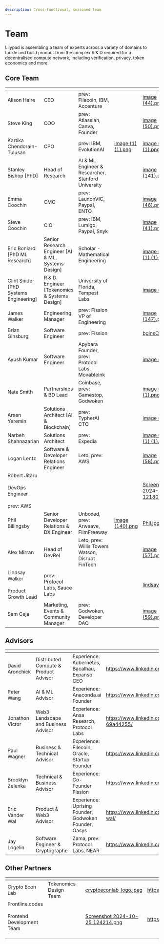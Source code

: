 ```yaml
---
description: Cross-functional, seasoned team
---
```


# Team

Lilypad is assembling a team of experts across a variety of domains to tackle and build product from  the complex R & D required for a decentralised compute network, including verification, privacy, token economics and more.

## Core Team

<table data-view="cards"><thead><tr><th></th><th></th><th></th><th data-hidden data-type="files"></th><th data-hidden data-card-cover data-type="files"></th><th data-hidden data-card-target data-type="content-ref"></th></tr></thead><tbody><tr><td>Alison Haire</td><td>CEO</td><td>prev: Filecoin, IBM, Accenture</td><td></td><td><a href="../.gitbook/assets/image (44).png">image (44).png</a></td><td></td></tr><tr><td>Steve King</td><td>COO</td><td>prev: Atlassian, Canva, Founder</td><td></td><td><a href="../.gitbook/assets/image (50).png">image (50).png</a></td><td><a href="https://www.linkedin.com/in/austeveking/">https://www.linkedin.com/in/austeveking/</a></td></tr><tr><td>Kartika Chendorain-Tulusan</td><td>CPO</td><td>prev: IBM, EvolutionAI  </td><td><a href="../.gitbook/assets/image (1) (1).png">image (1) (1).png</a></td><td><a href="../.gitbook/assets/image (1) (1).png">image (1) (1).png</a></td><td><a href="https://www.linkedin.com/in/mkchendorain/">https://www.linkedin.com/in/mkchendorain/</a></td></tr><tr><td>Stanley Bishop [PhD] </td><td>Head of Research</td><td>AI &#x26; ML Engineer &#x26; Researcher, Stanford University</td><td></td><td><a href="../.gitbook/assets/image (141).png">image (141).png</a></td><td><a href="https://www.linkedin.com/in/sciencestanley/">https://www.linkedin.com/in/sciencestanley/</a></td></tr><tr><td>Emma Coochin</td><td>CMO</td><td>prev: LaunchVIC, Paypal, ENTO</td><td></td><td><a href="../.gitbook/assets/image (46).png">image (46).png</a></td><td><a href="https://www.linkedin.com/in/emmacoochin/">https://www.linkedin.com/in/emmacoochin/</a></td></tr><tr><td>Steve Coochin</td><td>CIO</td><td>prev: IBM, Lumigo, Paypal, Snyk</td><td></td><td><a href="../.gitbook/assets/image (41).png">image (41).png</a></td><td><a href="https://www.linkedin.com/in/developersteve/">https://www.linkedin.com/in/developersteve/</a></td></tr><tr><td>Eric Boniardi [PhD ML Research]</td><td>Senior Research Engineer [AI &#x26; ML, Systems Design]</td><td>Scholar - Mathematical Engineering</td><td></td><td><a href="../.gitbook/assets/image (1) (1) (1) (1) (1).png">image (1) (1) (1) (1) (1).png</a></td><td><a href="https://www.linkedin.com/in/eric-boniardi/overlay/photo/">https://www.linkedin.com/in/eric-boniardi/overlay/photo/</a></td></tr><tr><td>Clint Snider [PhD Systems Engineering]</td><td>R &#x26; D Engineer [Tokenomics &#x26; Systems Design]</td><td>University of Florida, Tempest Labs</td><td></td><td><a href="../.gitbook/assets/image (4).png">image (4).png</a></td><td><a href="https://www.linkedin.com/in/clintonsnider/">https://www.linkedin.com/in/clintonsnider/</a></td></tr><tr><td>James Walker</td><td>Engineering Manager</td><td>prev: Fission VP of Engineering</td><td></td><td><a href="../.gitbook/assets/image (147).png">image (147).png</a></td><td><a href="https://www.linkedin.com/in/walkah/">https://www.linkedin.com/in/walkah/</a></td></tr><tr><td>Brian Ginsburg </td><td>Software Engineer </td><td>prev: Fission</td><td></td><td><a href="../.gitbook/assets/bginsCrop.png">bginsCrop.png</a></td><td><a href="https://brianginsburg.com/">https://brianginsburg.com/</a></td></tr><tr><td>Ayush Kumar </td><td>Software Engineer</td><td>Apybara Founder, prev: Protocol Labs, MovableInk        </td><td></td><td><a href="../.gitbook/assets/image (1).png">image (1).png</a></td><td><a href="https://www.linkedin.com/in/kelindi/">https://www.linkedin.com/in/kelindi/</a></td></tr><tr><td>Nate Smith</td><td>Partnerships &#x26; BD Lead</td><td>Coinbase, prev: Gamestop, Godwoken</td><td></td><td><a href="../.gitbook/assets/image (2) (1).png">image (2) (1).png</a></td><td><a href="https://www.linkedin.com/in/natesmith12/">https://www.linkedin.com/in/natesmith12/</a></td></tr><tr><td>Arsen Yeremin</td><td>Solutions Architect [AI &#x26; Blockchain]</td><td>prev: TypherAI CTO</td><td></td><td><a href="../.gitbook/assets/image (3).png">image (3).png</a></td><td><a href="https://www.linkedin.com/in/arsenyeremin/">https://www.linkedin.com/in/arsenyeremin/</a></td></tr><tr><td>Narbeh Shahnazarian</td><td>Solutions Architect</td><td>prev: Expedia</td><td></td><td><a href="../.gitbook/assets/image (1) (1) (1) (1).png">image (1) (1) (1) (1).png</a></td><td><a href="https://www.linkedin.com/in/narbeh-shahnazarian-214a68a0/">https://www.linkedin.com/in/narbeh-shahnazarian-214a68a0/</a></td></tr><tr><td>Logan Lentz</td><td>Software &#x26; Developer Relations Engineer</td><td>Leto, prev: AWS</td><td></td><td><a href="../.gitbook/assets/image (58).png">image (58).png</a></td><td><a href="https://www.linkedin.com/in/logan-lentz/">https://www.linkedin.com/in/logan-lentz/</a></td></tr><tr><td>Robert Jitaru<br><br>DevOps Engineer<br><br>prev: AWS</td><td></td><td></td><td></td><td><a href="../.gitbook/assets/Screenshot 2024-10-25 121800.png">Screenshot 2024-10-25 121800.png</a></td><td><a href="https://www.linkedin.com/in/robertdanieljitaru/">https://www.linkedin.com/in/robertdanieljitaru/</a></td></tr><tr><td>Phil Billingsby</td><td>Senior Developer Relations &#x26; DX Engineer </td><td>Unboxed, prev: Arweave, FilmFreeway</td><td><a href="../.gitbook/assets/image (140).png">image (140).png</a></td><td><a href="../.gitbook/assets/Phil.jpg">Phil.jpg</a></td><td><a href="https://www.linkedin.com/in/phil-billingsby-68a103303/">https://www.linkedin.com/in/phil-billingsby-68a103303/</a></td></tr><tr><td>Alex Mirran</td><td>Head of DevRel</td><td>Leto, prev: Willis Towers Watson, Disrupt FinTech</td><td></td><td><a href="../.gitbook/assets/image (57).png">image (57).png</a></td><td><a href="https://www.linkedin.com/in/alex-mirran/">https://www.linkedin.com/in/alex-mirran/</a></td></tr><tr><td>Lindsay Walker<br><br>Product Growth Lead</td><td>prev: Protocol Labs, Sauce Labs</td><td></td><td></td><td><a href="../.gitbook/assets/lindsay.jpg">lindsay.jpg</a></td><td><a href="https://www.linkedin.com/in/lindsayjowalker/">https://www.linkedin.com/in/lindsayjowalker/</a></td></tr><tr><td>Sam Ceja</td><td>Marketing, Events &#x26; Community Manager</td><td>prev: Godwoken, Developer DAO</td><td></td><td><a href="../.gitbook/assets/image (59).png">image (59).png</a></td><td><a href="https://www.linkedin.com/in/iamsamcodes/">https://www.linkedin.com/in/iamsamcodes/</a></td></tr></tbody></table>

## Advisors

<table data-view="cards"><thead><tr><th></th><th></th><th></th><th data-hidden data-card-target data-type="content-ref"></th><th data-hidden data-card-cover data-type="files"></th></tr></thead><tbody><tr><td>David Aronchick</td><td>Distributed Compute &#x26; Product Advisor</td><td>Experience: Kubernetes, Bacalhau, Expanso CEO</td><td><a href="https://www.linkedin.com/in/aronchick/">https://www.linkedin.com/in/aronchick/</a></td><td><a href="../.gitbook/assets/image (7).png">image (7).png</a></td></tr><tr><td>Peter Wang</td><td>AI &#x26; ML Advisor</td><td>Experience: Anaconda.ai Founder</td><td><a href="https://www.linkedin.com/in/pzwang/">https://www.linkedin.com/in/pzwang/</a></td><td><a href="../.gitbook/assets/image (15).png">image (15).png</a></td></tr><tr><td>Jonathon Victor</td><td>Web3 Landscape and Business Advisor</td><td>Experience: Ansa Research, Protocol Labs</td><td><a href="https://www.linkedin.com/in/jonathan-victor-69a44255/">https://www.linkedin.com/in/jonathan-victor-69a44255/</a></td><td><a href="../.gitbook/assets/image (13).png">image (13).png</a></td></tr><tr><td>Paul Wagner</td><td>Business &#x26; Technical Advisor</td><td>Experience: Filecoin, Oracle, Startup Founder</td><td><a href="https://www.linkedin.com/in/thpaulwagner/">https://www.linkedin.com/in/thpaulwagner/</a></td><td><a href="../.gitbook/assets/image (9).png">image (9).png</a></td></tr><tr><td>Brooklyn Zelenka</td><td>Technical &#x26; Business Advisor</td><td>Experience: Co-Founder Fission</td><td><a href="https://www.linkedin.com/in/brooklynzelenka/">https://www.linkedin.com/in/brooklynzelenka/</a></td><td><a href="../.gitbook/assets/image (145).png">image (145).png</a></td></tr><tr><td>Eric Vander Wal</td><td>Product &#x26; Web3 Advisor</td><td>Experience: Uprising Founder, Godwoken Founder, Oasys</td><td><a href="https://www.linkedin.com/in/eric-vander-wal/">https://www.linkedin.com/in/eric-vander-wal/</a></td><td><a href="../.gitbook/assets/image (35).png">image (35).png</a></td></tr><tr><td>Jay Logelin</td><td>Software Engineer &#x26; Cryptographe</td><td>Zama, prev: Protocol Labs, NEAR</td><td><a href="https://www.linkedin.com/in/jlogelin/">https://www.linkedin.com/in/jlogelin/</a></td><td><a href="../.gitbook/assets/1707499922587.jpg">1707499922587.jpg</a></td></tr></tbody></table>

## Other Partners

<table data-view="cards"><thead><tr><th></th><th></th><th></th><th data-hidden data-card-cover data-type="files"></th><th data-hidden data-card-target data-type="content-ref"></th></tr></thead><tbody><tr><td>Crypto Econ Lab</td><td>Tokenomics Design Team</td><td></td><td><a href="../.gitbook/assets/cryptoeconlab_logo.jpeg">cryptoeconlab_logo.jpeg</a></td><td><a href="https://cryptoeconlab.io/">https://cryptoeconlab.io/</a></td></tr><tr><td>Frontline.codes<br><br>Frontend Development Team<br><br></td><td></td><td></td><td><a href="../.gitbook/assets/Screenshot 2024-10-25 124214.png">Screenshot 2024-10-25 124214.png</a></td><td><a href="https://frontline.codes/">https://frontline.codes/</a></td></tr></tbody></table>
